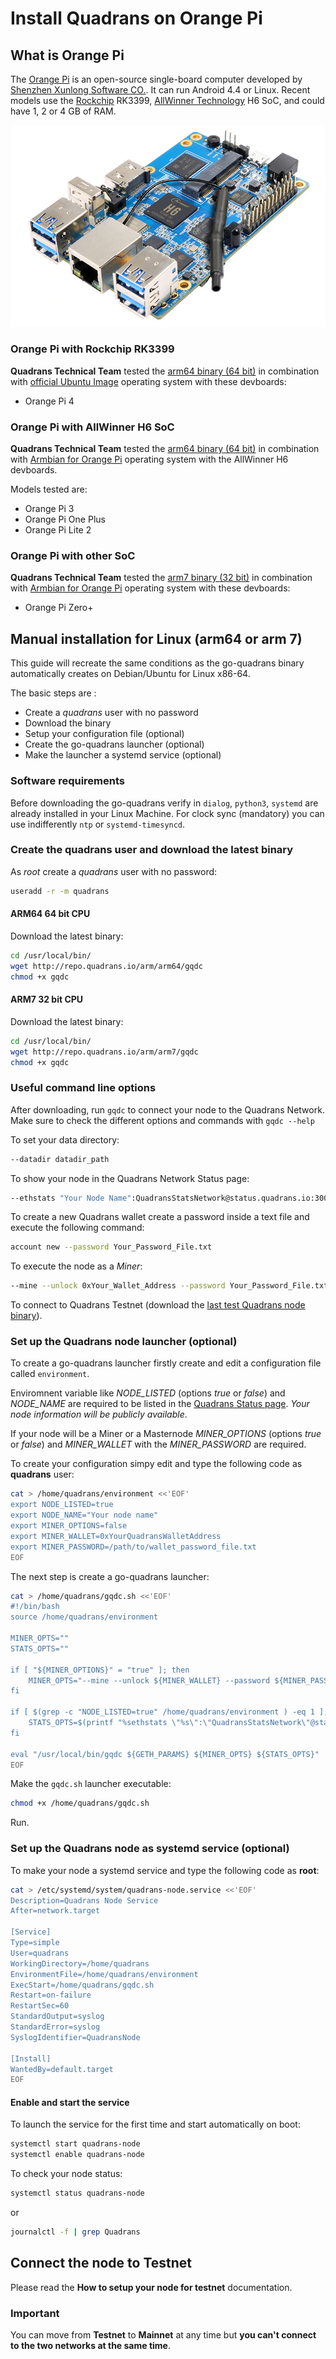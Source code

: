 Install Quadrans on Orange Pi
=============================

## What is Orange Pi

The [Orange Pi](https://www.orangepi.org/) is an open-source single-board computer developed by [Shenzhen Xunlong Software CO.](https://www.orangepi.org/). It can run Android 4.4 or Linux. Recent models use the [Rockchip](https://en.wikipedia.org/wiki/Rockchip) RK3399, [AllWinner Technology](https://en.wikipedia.org/wiki/Allwinner_Technology) H6 SoC, and could have 1, 2 or 4 GB of RAM.

![img400](../../_static/images/nodes/orange-pi-3-h6-2gb-board.jpg)

### Orange Pi with Rockchip RK3399

**Quadrans Technical Team** tested the [arm64 binary (64 bit)](http://repo.quadrans.io/arm/arm64/) in combination with [official Ubuntu Image](http://www.orangepi.org/downloadresources/) operating system with these devboards:

* Orange Pi 4

### Orange Pi with AllWinner H6 SoC

**Quadrans Technical Team** tested the [arm64 binary (64 bit)](http://repo.quadrans.io/arm/arm64/) in combination with [Armbian for Orange Pi](https://www.armbian.com/download/?tx_maker=xunlong) operating system with the AllWinner H6 devboards.

Models tested are:

* Orange Pi 3
* Orange Pi One Plus
* Orange Pi Lite 2

### Orange Pi with other SoC

**Quadrans Technical Team** tested the [arm7 binary (32 bit)](http://repo.quadrans.io/arm/arm7/) in combination with [Armbian for Orange Pi](https://www.armbian.com/download/?tx_maker=xunlong) operating system with these devboards:

+ Orange Pi Zero+

## Manual installation for Linux (arm64 or arm 7) 

This guide will recreate the same conditions as the go-quadrans binary automatically creates on Debian/Ubuntu for Linux x86-64. 

The basic steps are :

* Create a *quadrans* user with no password
* Download the binary
* Setup your configuration file (optional)
* Create the go-quadrans launcher (optional)
* Make the launcher a systemd service (optional)

### Software requirements

Before downloading the go-quadrans verify in `dialog`, `python3`, `systemd` are already installed in your Linux Machine. For clock sync (mandatory) you can use indifferently `ntp` or `systemd-timesyncd`.

### Create the quadrans user and download the latest binary

As *root* create a *quadrans* user with no password:

``` bash
useradd -r -m quadrans
``` 

#### ARM64 64 bit CPU
Download the latest binary:

``` bash
cd /usr/local/bin/
wget http://repo.quadrans.io/arm/arm64/gqdc
chmod +x gqdc
``` 

#### ARM7 32 bit CPU
Download the latest binary:

``` bash
cd /usr/local/bin/
wget http://repo.quadrans.io/arm/arm7/gqdc
chmod +x gqdc
``` 

### Useful command line options 

After downloading, run `gqdc` to connect your node to the Quadrans Network. Make sure to check the different options and commands with `gqdc --help`

To set your data directory:

``` bash
--datadir datadir_path
``` 

To show your node in the Quadrans Network Status page:

``` bash
--ethstats "Your Node Name":QuadransStatsNetwork@status.quadrans.io:3000
``` 

To create a new Quadrans wallet create a password inside a text file and execute the following command:

``` bash
account new --password Your_Password_File.txt
``` 

To execute the node as a *Miner*:

``` bash
--mine --unlock 0xYour_Wallet_Address --password Your_Password_File.txt
``` 

To connect to Quadrans Testnet (download the [last test Quadrans node binary](../management/testnet)).

### Set up the Quadrans node launcher (optional)

To create a go-quadrans launcher firstly create and edit a configuration file called `environment`. 

Enviromnent variable like *NODE_LISTED* (options *true* or *false*) and *NODE_NAME* are required to be listed in the [Quadrans Status page](https://status.quadrans.io). *Your node information will be publicly available*. 

If your node will be a Miner or a Masternode *MINER_OPTIONS* (options *true* or *false*) and *MINER_WALLET* with the *MINER_PASSWORD* are required.

To create your configuration simpy edit and type the following code as **quadrans** user:

``` bash
cat > /home/quadrans/environment <<'EOF'
export NODE_LISTED=true
export NODE_NAME="Your node name"
export MINER_OPTIONS=false
export MINER_WALLET=0xYourQuadransWalletAddress
export MINER_PASSWORD=/path/to/wallet_password_file.txt
EOF
``` 

The next step is create a go-quadrans launcher:

``` bash
cat > /home/quadrans/gqdc.sh <<'EOF'
#!/bin/bash
source /home/quadrans/environment

MINER_OPTS=""
STATS_OPTS=""

if [ "${MINER_OPTIONS}" = "true" ]; then
    MINER_OPTS="--mine --unlock ${MINER_WALLET} --password ${MINER_PASSWORD}"
fi

if [ $(grep -c "NODE_LISTED=true" /home/quadrans/environment ) -eq 1 ]; then
    STATS_OPTS=$(printf "%sethstats \"%s\":\"QuadransStatsNetwork\"@status.quadrans.io:3000" "--" "${NODE_NAME}")
fi

eval "/usr/local/bin/gqdc ${GETH_PARAMS} ${MINER_OPTS} ${STATS_OPTS}"
EOF
``` 

Make the `gqdc.sh` launcher executable:

``` bash
chmod +x /home/quadrans/gqdc.sh
``` 

Run.

### Set up the Quadrans node as systemd service (optional)

To make your node a systemd service and type the following code as **root**:

``` bash
cat > /etc/systemd/system/quadrans-node.service <<'EOF'
Description=Quadrans Node Service
After=network.target

[Service]
Type=simple
User=quadrans
WorkingDirectory=/home/quadrans
EnvironmentFile=/home/quadrans/environment
ExecStart=/home/quadrans/gqdc.sh
Restart=on-failure
RestartSec=60
StandardOutput=syslog
StandardError=syslog
SyslogIdentifier=QuadransNode

[Install]
WantedBy=default.target
EOF
``` 

#### Enable and start the service

To launch the service for the first time and start automatically on boot:

``` bash
systemctl start quadrans-node
systemctl enable quadrans-node
``` 

To check your node status:

``` bash
systemctl status quadrans-node
``` 

or

``` bash
journalctl -f | grep Quadrans
``` 

## Connect the node to Testnet 

Please read the **How to setup your node for testnet** documentation.

### Important

You can move from **Testnet** to **Mainnet** at any time but **you can\'t connect to the two networks at the same time**.